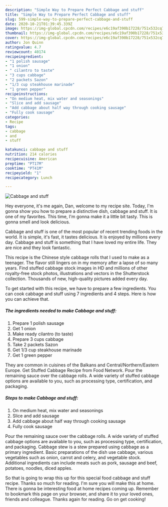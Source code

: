 ```yaml
---
description: "Simple Way to Prepare Perfect Cabbage and stuff"
title: "Simple Way to Prepare Perfect Cabbage and stuff"
slug: 599-simple-way-to-prepare-perfect-cabbage-and-stuff
date: 2020-10-21T01:39:45.339Z
image: https://img-global.cpcdn.com/recipes/e6c19af390b17228/751x532cq70/cabbage-and-stuff-recipe-main-photo.jpg
thumbnail: https://img-global.cpcdn.com/recipes/e6c19af390b17228/751x532cq70/cabbage-and-stuff-recipe-main-photo.jpg
cover: https://img-global.cpcdn.com/recipes/e6c19af390b17228/751x532cq70/cabbage-and-stuff-recipe-main-photo.jpg
author: Jon Quinn
ratingvalue: 4.7
reviewcount: 40174
recipeingredient:
- "1 polish sausage"
- "1 onion"
- " cilantro to taste"
- "3 cups cabbage"
- "2 packets Sazon"
- "1/3 cup steakhouse marinade"
- "1 green pepper"
recipeinstructions:
- "On medium heat, mix water and seasonings"
- "Slice and add sausage"
- "Add cabbage about half way through cooking sausage"
- "Fully cook sausage"
categories:
- Recipe
tags:
- cabbage
- and
- stuff

katakunci: cabbage and stuff 
nutrition: 214 calories
recipecuisine: American
preptime: "PT17M"
cooktime: "PT41M"
recipeyield: "1"
recipecategory: Lunch

---
```



![Cabbage and stuff](https://img-global.cpcdn.com/recipes/e6c19af390b17228/751x532cq70/cabbage-and-stuff-recipe-main-photo.jpg)

Hey everyone, it's me again, Dan, welcome to my recipe site. Today, I'm gonna show you how to prepare a distinctive dish, cabbage and stuff. It is one of my favorites. This time, I'm gonna make it a little bit tasty. This is gonna smell and look delicious.

Cabbage and stuff is one of the most popular of recent trending foods in the world. It is simple, it's fast, it tastes delicious. It is enjoyed by millions every day. Cabbage and stuff is something that I have loved my entire life. They are nice and they look fantastic.

This recipe is the Chinese style cabbage rolls that I used to make as a teenager. The flavor still lingers on in my memory after a lapse of so many years. Find stuffed cabbage stock images in HD and millions of other royalty-free stock photos, illustrations and vectors in the Shutterstock collection. Thousands of new, high-quality pictures added every day.


To get started with this recipe, we have to prepare a few ingredients. You can cook cabbage and stuff using 7 ingredients and 4 steps. Here is how you can achieve that.

<!--inarticleads1-->

##### The ingredients needed to make Cabbage and stuff:

1. Prepare 1 polish sausage
1. Get 1 onion
1. Make ready  cilantro (to taste)
1. Prepare 3 cups cabbage
1. Take 2 packets Sazon
1. Get 1/3 cup steakhouse marinade
1. Get 1 green pepper


They are common in cuisines of the Balkans and Central/Northern/Eastern Europe. Get Stuffed Cabbage Recipe from Food Network. Pour the remaining sauce over the cabbage rolls. A wide variety of stuffed cabbage options are available to you, such as processing type, certification, and packaging. 

<!--inarticleads2-->

##### Steps to make Cabbage and stuff:

1. On medium heat, mix water and seasonings
1. Slice and add sausage
1. Add cabbage about half way through cooking sausage
1. Fully cook sausage


Pour the remaining sauce over the cabbage rolls. A wide variety of stuffed cabbage options are available to you, such as processing type, certification, and packaging. Cabbage stew is a stew prepared using cabbage as a primary ingredient. Basic preparations of the dish use cabbage, various vegetables such as onion, carrot and celery, and vegetable stock. Additional ingredients can include meats such as pork, sausage and beef, potatoes, noodles, diced apples. 

So that is going to wrap this up for this special food cabbage and stuff recipe. Thanks so much for reading. I'm sure you will make this at home. There is gonna be interesting food at home recipes coming up. Remember to bookmark this page on your browser, and share it to your loved ones, friends and colleague. Thanks again for reading. Go on get cooking!
